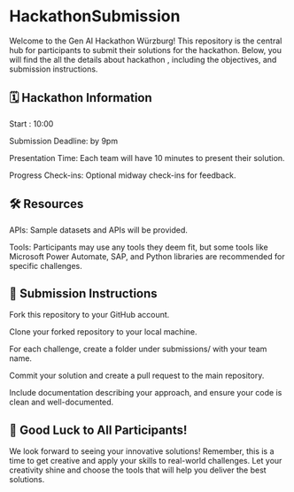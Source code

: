 # HackathonSubmission
Welcome to the Gen AI Hackathon Würzburg! This repository is the central hub for participants to submit their solutions for the hackathon. Below, you will find the all the details about hackathon , including the objectives,  and submission instructions.

## 🗓 Hackathon Information

Start : 10:00

Submission Deadline: by 9pm

Presentation Time: Each team will have 10 minutes to present their solution.

Progress Check-ins: Optional midway check-ins for feedback.

## 🛠 Resources 
APIs: Sample datasets and APIs will be provided.

Tools: Participants may use any tools they deem fit, but some tools like Microsoft Power Automate, SAP, and Python libraries are recommended for specific challenges.

## 📝 Submission Instructions

Fork this repository to your GitHub account.

Clone your forked repository to your local machine.

For each challenge, create a folder under submissions/ with your team name.

Commit your solution and create a pull request to the main repository.

Include documentation describing your approach, and ensure your code is clean and well-documented.

## 🎉 Good Luck to All Participants!

We look forward to seeing your innovative solutions! Remember, this is a time to get creative and apply your skills to real-world challenges. Let your creativity shine and choose the tools that will help you deliver the best solutions.
